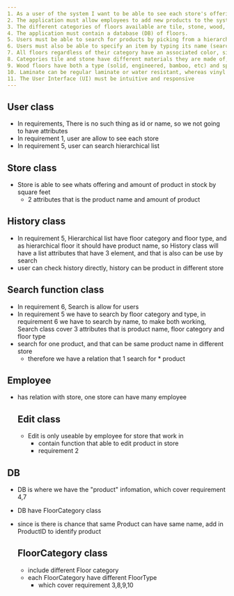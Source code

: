 ```yaml
---
1. As a user of the system I want to be able to see each store's offering and the amount of product in stock by square feet.
2. The application must allow employees to add new products to the system. As well as delete and edit them.
3. The different categories of floors available are tile, stone, wood, laminate and vinyl
4. The application must contain a database (DB) of floors.
5. Users must be able to search for products by picking from a hierarchical list, where the first level is the floor category, and the second level is the floor type.
6. Users must also be able to specify an item by typing its name (search functionality).
7. All floors regardless of their category have an associated color, size, brand, type and price
8. Categories tile and stone have different materials they are made of, e.g. Tile - porcelain, ceramic, resin; Stone - marble, pebble, slate
9. Wood floors have both a type (solid, engineered, bamboo, etc) and species (oak, hickory, maple, etc.)
10. Laminate can be regular laminate or water resistant, whereas vinyl can be water resistant or waterproof
11. The User Interface (UI) must be intuitive and responsive
---
```


## User class
- In requirements, There is no such thing as id or name, so we not going to have attributes
- In requirement 1, user are allow to see each store
- In requirement 5, user can search hierarchical list

## Store class
- Store is able to see whats offering and amount of product in stock by square feet
  - 2 attributes that is the product name and amount of product

## History class
- In requirement 5, Hierarchical list have floor category and floor type, and as hierarchical floor it should have product name, so History class will have a list attributes that have 3 element, and that is also can be use by search
- user can check history directly, history can be product in different store

## Search function class
- In requirement 6, Search is allow for users
- In requirement 5 we have to search by floor category and type, in requirement 6 we have to search by name, to make both working, Search class cover 3 attributes that is product name, floor category and floor type
- search for one product, and that can be same product name in different store
  - therefore we have a relation that 1 search for * product

## Employee
- has relation with store, one store can have many employee
  ## Edit class
  - Edit is only useable by employee for store that work in
    - contain function that able to edit product in store
    - requirement 2

## DB
- DB is where we have the "product" infomation, which cover requirement 4,7
- DB have FloorCategory class
- since is there is chance that same Product can have same name, add in ProductID to identify product

  ## FloorCategory class
  - include different Floor category
  - each FloorCategory have different FloorType
    - which cover requirement 3,8,9,10
